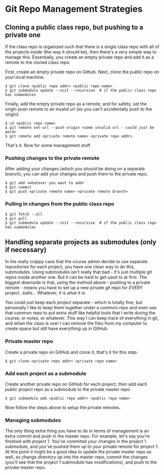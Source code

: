 # Git Repo Management Strategies

## Cloning a public class repo, but pushing to a private one

If the class repo is organized such that there is a single class repo with all of the projects inside (the way it should be), then there's a very simple way to manage this. Essentially, you create an empty private repo and add it as a remote to the cloned class repo.

First, create an empty private repo on Github. Next, clone the _public_ repo on your local machine.
```
$ git clone <public repo addr> <public repo name>
$ git submodule update --init --recursive  # if the public class repo has submodules
```
Finally, add the empty private repo as a remote, and for safety, set the origin push remote to an invalid url (so you can't accidentally push to the origin):
```
$ cd <public repo name>
$ git remote set-url --push origin <some invalid url - could just be word>
$ git remote add <private remote name> <private repo addr>
```
That's it. Now for some management stuff.

### Pushing changes to the private remote

After adding your changes (which you should be doing on a separate branch), you can add your changes and push them to the private repo.
```
$ git add <whatever you want to add>
$ git commit
$ git push <private remote name> <private remote branch>
```

### Pulling in changes from the public class repo
```
$ git fetch --all
$ git pull
$ git submodule update --init --recursive  # if the public class repo has submodules
```
## Handling separate projects as submodules (only if necessary)

In the really crappy case that the course admin decide to use separate repositories for each project, you have one clean way to do this, submodules. Using submodules isn't really that bad - it's just multiple git repos inside another one. But it can be hard to get used to at first. The biggest downside is that, using the method above - pushing to a private remote - means you have to set up a new private git repo for _EVERY_ project...balls... Whatever, it is what it is.

You could just keep each project separate - which is totally fine, but personally I like to keep them together under a common repo and even use that common repo to put extra stuff like helpful tools that I write during the course, or notes, or whatever. This way I can keep track of everything in git, and when the class is over I can remove the files from my computer to create space but still have everything up in GitHub.

### Private master repo

Create a private repo on GitHub and clone it, that's it for this step.
```
$ git clone <private repo addr> <private repo name>
```

### Add each project as a submodule

Create another private repo on GitHub for each project, then add each _public_ project repo as a submodule to the private master repo.
```
$ git submodule add <public repo addr> <public repo name>
```

Now follow the steps above to setup the private remotes.

### Managing submodules

The only thing extra thing you have to do in terms of management is an extra commit and push in the master repo. For example, let's say you're finished with project 1. You've commited your changes in the project 1 submodule, and you've pushed them up to your private remote for project 1. At this point it might be a good idea to update the private master repo as well, so change directory up into the master repo, commit the changes (you'll see that the project 1 submodule has modifications), and push to the private master repo.
